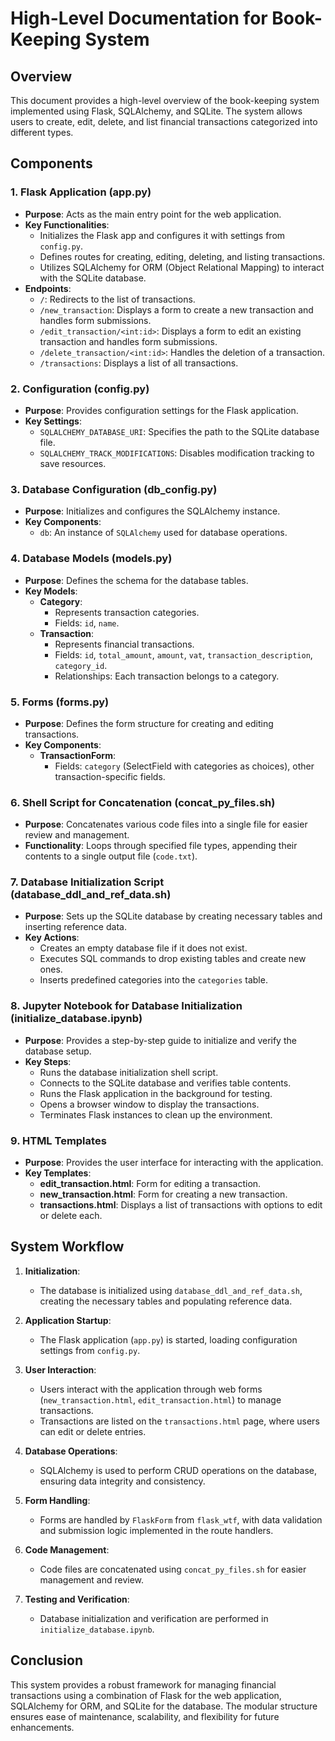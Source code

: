 # High-Level Documentation for Book-Keeping System

## Overview

This document provides a high-level overview of the book-keeping system implemented using Flask, SQLAlchemy, and SQLite. The system allows users to create, edit, delete, and list financial transactions categorized into different types.

## Components

### 1. **Flask Application (app.py)**
   - **Purpose**: Acts as the main entry point for the web application.
   - **Key Functionalities**:
     - Initializes the Flask app and configures it with settings from `config.py`.
     - Defines routes for creating, editing, deleting, and listing transactions.
     - Utilizes SQLAlchemy for ORM (Object Relational Mapping) to interact with the SQLite database.
   - **Endpoints**:
     - `/`: Redirects to the list of transactions.
     - `/new_transaction`: Displays a form to create a new transaction and handles form submissions.
     - `/edit_transaction/<int:id>`: Displays a form to edit an existing transaction and handles form submissions.
     - `/delete_transaction/<int:id>`: Handles the deletion of a transaction.
     - `/transactions`: Displays a list of all transactions.

### 2. **Configuration (config.py)**
   - **Purpose**: Provides configuration settings for the Flask application.
   - **Key Settings**:
     - `SQLALCHEMY_DATABASE_URI`: Specifies the path to the SQLite database file.
     - `SQLALCHEMY_TRACK_MODIFICATIONS`: Disables modification tracking to save resources.

### 3. **Database Configuration (db_config.py)**
   - **Purpose**: Initializes and configures the SQLAlchemy instance.
   - **Key Components**:
     - `db`: An instance of `SQLAlchemy` used for database operations.

### 4. **Database Models (models.py)**
   - **Purpose**: Defines the schema for the database tables.
   - **Key Models**:
     - **Category**:
       - Represents transaction categories.
       - Fields: `id`, `name`.
     - **Transaction**:
       - Represents financial transactions.
       - Fields: `id`, `total_amount`, `amount`, `vat`, `transaction_description`, `category_id`.
       - Relationships: Each transaction belongs to a category.

### 5. **Forms (forms.py)**
   - **Purpose**: Defines the form structure for creating and editing transactions.
   - **Key Components**:
     - **TransactionForm**:
       - Fields: `category` (SelectField with categories as choices), other transaction-specific fields.

### 6. **Shell Script for Concatenation (concat_py_files.sh)**
   - **Purpose**: Concatenates various code files into a single file for easier review and management.
   - **Functionality**: Loops through specified file types, appending their contents to a single output file (`code.txt`).

### 7. **Database Initialization Script (database_ddl_and_ref_data.sh)**
   - **Purpose**: Sets up the SQLite database by creating necessary tables and inserting reference data.
   - **Key Actions**:
     - Creates an empty database file if it does not exist.
     - Executes SQL commands to drop existing tables and create new ones.
     - Inserts predefined categories into the `categories` table.

### 8. **Jupyter Notebook for Database Initialization (initialize_database.ipynb)**
   - **Purpose**: Provides a step-by-step guide to initialize and verify the database setup.
   - **Key Steps**:
     - Runs the database initialization shell script.
     - Connects to the SQLite database and verifies table contents.
     - Runs the Flask application in the background for testing.
     - Opens a browser window to display the transactions.
     - Terminates Flask instances to clean up the environment.

### 9. **HTML Templates**
   - **Purpose**: Provides the user interface for interacting with the application.
   - **Key Templates**:
     - **edit_transaction.html**: Form for editing a transaction.
     - **new_transaction.html**: Form for creating a new transaction.
     - **transactions.html**: Displays a list of transactions with options to edit or delete each.

## System Workflow

1. **Initialization**:
   - The database is initialized using `database_ddl_and_ref_data.sh`, creating the necessary tables and populating reference data.

2. **Application Startup**:
   - The Flask application (`app.py`) is started, loading configuration settings from `config.py`.

3. **User Interaction**:
   - Users interact with the application through web forms (`new_transaction.html`, `edit_transaction.html`) to manage transactions.
   - Transactions are listed on the `transactions.html` page, where users can edit or delete entries.

4. **Database Operations**:
   - SQLAlchemy is used to perform CRUD operations on the database, ensuring data integrity and consistency.

5. **Form Handling**:
   - Forms are handled by `FlaskForm` from `flask_wtf`, with data validation and submission logic implemented in the route handlers.

6. **Code Management**:
   - Code files are concatenated using `concat_py_files.sh` for easier management and review.

7. **Testing and Verification**:
   - Database initialization and verification are performed in `initialize_database.ipynb`.

## Conclusion

This system provides a robust framework for managing financial transactions using a combination of Flask for the web application, SQLAlchemy for ORM, and SQLite for the database. The modular structure ensures ease of maintenance, scalability, and flexibility for future enhancements.